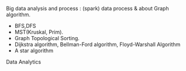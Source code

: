 Big data analysis and process : (spark) data process & about Graph algorithm.  
- BFS,DFS  
- MST(Kruskal, Prim).  
- Graph Topological Sorting.  
- Dijkstra algorithm, Bellman-Ford algorithm, Floyd-Warshall Algorithm  
- A star algorithm
  
Data Analytics
